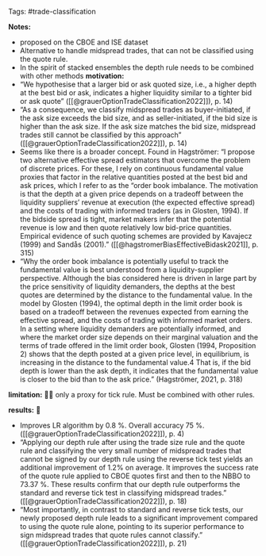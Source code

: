 Tags: #trade-classification 

**Notes:**
- proposed on the CBOE and ISE dataset
- Alternative to handle midspread trades, that can not be classified using the quote rule.
- In the spirit of stacked ensembles the depth rule needs to be combined with other methods
**motivation:**
- “We hypothesise that a larger bid or ask quoted size, i.e., a higher depth at the best bid or ask, indicates a higher liquidity similar to a tighter bid or ask quote” ([[@grauerOptionTradeClassification2022]]), p. 14)
- “As a consequence, we classify midspread trades as buyer-initiated, if the ask size exceeds the bid size, and as seller-initiated, if the bid size is higher than the ask size. If the ask size matches the bid size, midspread trades still cannot be classified by this approach” ([[@grauerOptionTradeClassification2022]]), p. 14)
- Seems like there is a broader concept. Found in Hagströmer: “I propose two alternative effective spread estimators that overcome the problem of discrete prices. For these, I rely on continuous fundamental value proxies that factor in the relative quantities posted at the best bid and ask prices, which I refer to as the “order book imbalance. The motivation is that the depth at a given price depends on a tradeoff between the liquidity suppliers’ revenue at execution (the expected effective spread) and the costs of trading with informed traders (as in Glosten, 1994). If the bidside spread is tight, market makers infer that the potential revenue is low and then quote relatively low bid-price quantities. Empirical evidence of such quoting schemes are provided by Kavajecz (1999) and Sandås (2001).” ([[@hagstromerBiasEffectiveBidask2021]], p. 315)
- “Why the order book imbalance is potentially useful to track the fundamental value is best understood from a liquidity-supplier perspective. Although the bias considered here is driven in large part by the price sensitivity of liquidity demanders, the depths at the best quotes are determined by the distance to the fundamental value. In the model by Glosten (1994), the optimal depth in the limit order book is based on a tradeoff between the revenues expected from earning the effective spread, and the costs of trading with informed market orders. In a setting where liquidity demanders are potentially informed, and where the market order size depends on their marginal valuation and the terms of trade offered in the limit order book, Glosten (1994, Proposition 2) shows that the depth posted at a given price level, in equilibrium, is increasing in the distance to the fundamental value.4 That is, if the bid depth is lower than the ask depth, it indicates that the fundamental value is closer to the bid than to the ask price.” (Hagströmer, 2021, p. 318)

**limitation:** 👩‍🚒 only a proxy for tick rule. Must be combined with other rules.

**results:** 💸
- Improves LR algorithm by 0.8 %. Overall accuracy 75 %. ([[@grauerOptionTradeClassification2022]]), p. 4)
- “Applying our depth rule after using the trade size rule and the quote rule and classifying the very small number of midspread trades that cannot be signed by our depth rule using the reverse tick test yields an additional improvement of 1.2% on average. It improves the success rate of the quote rule applied to CBOE quotes first and then to the NBBO to 73.37 %. These results confirm that our depth rule outperforms the standard and reverse tick test in classifying midspread trades.” ([[@grauerOptionTradeClassification2022]]), p. 18)
- “Most importantly, in contrast to standard and reverse tick tests, our newly proposed depth rule leads to a significant improvement compared to using the quote rule alone, pointing to its superior performance to sign midspread trades that quote rules cannot classify.” ([[@grauerOptionTradeClassification2022]]), p. 21)